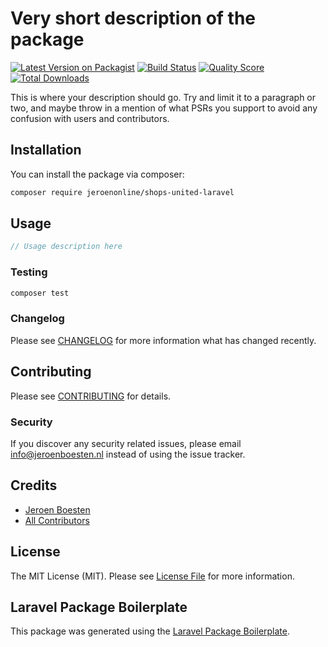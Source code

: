 # Very short description of the package

[![Latest Version on Packagist](https://img.shields.io/packagist/v/jeroenonline/shops-united-laravel.svg?style=flat-square)](https://packagist.org/packages/jeroenonline/shops-united-laravel)
[![Build Status](https://img.shields.io/travis/jeroenonline/shops-united-laravel/master.svg?style=flat-square)](https://travis-ci.org/jeroenonline/shops-united-laravel)
[![Quality Score](https://img.shields.io/scrutinizer/g/jeroenonline/shops-united-laravel.svg?style=flat-square)](https://scrutinizer-ci.com/g/jeroenonline/shops-united-laravel)
[![Total Downloads](https://img.shields.io/packagist/dt/jeroenonline/shops-united-laravel.svg?style=flat-square)](https://packagist.org/packages/jeroenonline/shops-united-laravel)

This is where your description should go. Try and limit it to a paragraph or two, and maybe throw in a mention of what PSRs you support to avoid any confusion with users and contributors.

## Installation

You can install the package via composer:

```bash
composer require jeroenonline/shops-united-laravel
```

## Usage

``` php
// Usage description here
```

### Testing

``` bash
composer test
```

### Changelog

Please see [CHANGELOG](CHANGELOG.md) for more information what has changed recently.

## Contributing

Please see [CONTRIBUTING](CONTRIBUTING.md) for details.

### Security

If you discover any security related issues, please email info@jeroenboesten.nl instead of using the issue tracker.

## Credits

- [Jeroen Boesten](https://github.com/jeroenonline)
- [All Contributors](../../contributors)

## License

The MIT License (MIT). Please see [License File](LICENSE.md) for more information.

## Laravel Package Boilerplate

This package was generated using the [Laravel Package Boilerplate](https://laravelpackageboilerplate.com).